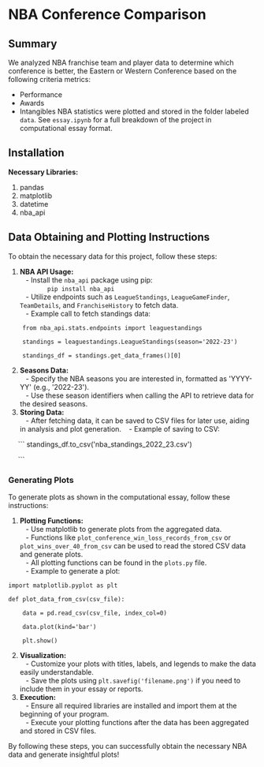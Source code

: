 # NBA Conference Comparison
## Summary
We analyzed NBA franchise team and player data to determine which conference is better, the Eastern or Western Conference based on the following criteria metrics:
- Performance
- Awards
- Intangibles
NBA statistics were plotted and stored in the folder labeled `data`. See `essay.ipynb` for a full breakdown of the project in computational essay format.
## Installation
**Necessary Libraries:**
1. pandas
2. matplotlib
3. datetime
4. nba_api
## Data Obtaining and Plotting Instructions
To obtain the necessary data for this project, follow these steps:
1. **NBA API Usage:**  
   - Install the `nba_api` package using pip:  
     ```
     pip install nba_api
     ```  
   - Utilize endpoints such as `LeagueStandings`, `LeagueGameFinder`, `TeamDetails`, and `FranchiseHistory` to fetch data.  
   - Example call to fetch standings data:  

```
    from nba_api.stats.endpoints import leaguestandings

    standings = leaguestandings.LeagueStandings(season='2022-23')

    standings_df = standings.get_data_frames()[0]

```  

2. **Seasons Data:**  
   - Specify the NBA seasons you are interested in, formatted as 'YYYY-YY' (e.g., '2022-23').  
   - Use these season identifiers when calling the API to retrieve data for the desired seasons.  
3. **Storing Data:**  
   - After fetching data, it can be saved to CSV files for later use, aiding in analysis and plot generation.
   - Example of saving to CSV:  

     ```
standings_df.to_csv('nba_standings_2022_23.csv')

     ```  
### Generating Plots
To generate plots as shown in the computational essay, follow these instructions:  
1. **Plotting Functions:**  
   - Use matplotlib to generate plots from the aggregated data.  
   - Functions like `plot_conference_win_loss_records_from_csv` or `plot_wins_over_40_from_csv` can be used to read the stored CSV data and generate plots.  
   - All plotting functions can be found in the `plots.py` file.  
   - Example to generate a plot:  

```
import matplotlib.pyplot as plt

def plot_data_from_csv(csv_file):

    data = pd.read_csv(csv_file, index_col=0)

    data.plot(kind='bar')

    plt.show()

```  
2. **Visualization:**  
   - Customize your plots with titles, labels, and legends to make the data easily understandable.  
   - Save the plots using `plt.savefig('filename.png')` if you need to include them in your essay or reports.  
3. **Execution:**  
   - Ensure all required libraries are installed and import them at the beginning of your program.  
   - Execute your plotting functions after the data has been aggregated and stored in CSV files.  

By following these steps, you can successfully obtain the necessary NBA data and generate insightful plots!